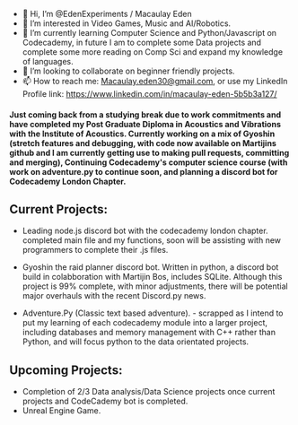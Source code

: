 - 👋 Hi, I’m @EdenExperiments /  Macaulay Eden
- 👀 I’m interested in Video Games, Music and AI/Robotics.
- 🌱 I’m currently learning Computer Science and Python/Javascript on Codecademy, in future I am to complete some Data projects and complete some more reading on Comp Sci and expand my knowledge of languages. 
- 💞️ I’m looking to collaborate on beginner friendly projects.
- 📫 How to reach me: Macaulay.eden30@gmail.com, or use my LinkedIn Profile link: https://www.linkedin.com/in/macaulay-eden-5b5b3a127/

#### Just coming back from a studying break due to work commitments and have completed my Post Graduate Diploma in Acoustics and Vibrations with the Institute of Acoustics. Currently working on a mix of Gyoshin (stretch features and debugging, with code now available on Martijins github and I am currently getting use to making pull requests, committing and merging), Continuing Codecademy's computer science course (with work on adventure.py to continue soon, and planning a discord bot for Codecademy London Chapter. 

## Current Projects:
- Leading node.js discord bot with the codecademy london chapter. completed main file and my functions, soon will be assisting with new programmers to complete their .js files.

- Gyoshin the raid planner discord bot. Written in python, a discord bot build in colabboration with Martijin Bos, includes SQLite. Although this project is 99% complete, with minor adjustments, there will be potential major overhauls with the recent Discord.py news.

- Adventure.Py (Classic text based adventure). - scrapped as I intend to put my learning of each codecademy module into a larger project, including databases and memory management with C++ rather than Python, and will focus python to the data orientated projects. 

## Upcoming Projects:

- Completion of 2/3 Data analysis/Data Science projects once current projects and CodeCademy bot is completed.
- Unreal Engine Game.


<!---
EdenExperiments/EdenExperiments is a ✨ special ✨ repository because its `README.md` (this file) appears on your GitHub profile.
You can click the Preview link to take a look at your changes.
--->
